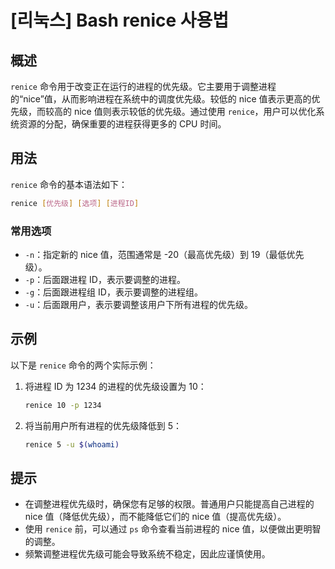 # [리눅스] Bash renice 사용법

## 概述
`renice` 命令用于改变正在运行的进程的优先级。它主要用于调整进程的“nice”值，从而影响进程在系统中的调度优先级。较低的 nice 值表示更高的优先级，而较高的 nice 值则表示较低的优先级。通过使用 `renice`，用户可以优化系统资源的分配，确保重要的进程获得更多的 CPU 时间。

## 用法
`renice` 命令的基本语法如下：

```bash
renice [优先级] [选项] [进程ID]
```

### 常用选项
- `-n`：指定新的 nice 值，范围通常是 -20（最高优先级）到 19（最低优先级）。
- `-p`：后面跟进程 ID，表示要调整的进程。
- `-g`：后面跟进程组 ID，表示要调整的进程组。
- `-u`：后面跟用户，表示要调整该用户下所有进程的优先级。

## 示例
以下是 `renice` 命令的两个实际示例：

1. 将进程 ID 为 1234 的进程的优先级设置为 10：

   ```bash
   renice 10 -p 1234
   ```

2. 将当前用户所有进程的优先级降低到 5：

   ```bash
   renice 5 -u $(whoami)
   ```

## 提示
- 在调整进程优先级时，确保您有足够的权限。普通用户只能提高自己进程的 nice 值（降低优先级），而不能降低它们的 nice 值（提高优先级）。
- 使用 `renice` 前，可以通过 `ps` 命令查看当前进程的 nice 值，以便做出更明智的调整。
- 频繁调整进程优先级可能会导致系统不稳定，因此应谨慎使用。